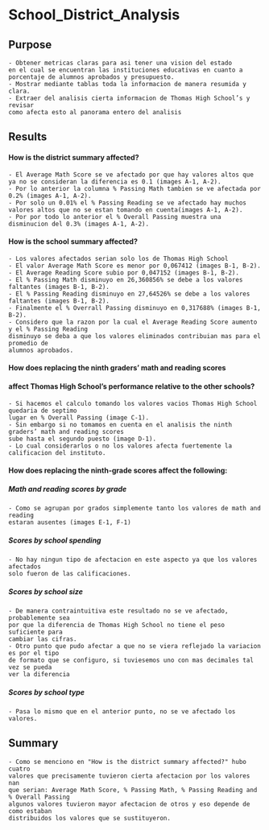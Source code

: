 # School_District_Analysis

## Purpose
    - Obtener metricas claras para asi tener una vision del estado
    en el cual se encuentran las instituciones educativas en cuanto a 
    porcentaje de alumnos aprobados y presupuesto.
    - Mostrar mediante tablas toda la informacion de manera resumida y clara.
    - Extraer del analisis cierta informacion de Thomas High School’s y revisar
    como afecta esto al panorama entero del analisis
    
## Results

#### How is the district summary affected?
    - El Average Math Score se ve afectado por que hay valores altos que ya no se consideran la diferencia es 0.1 (images A-1, A-2).
    - Por lo anterior la columna % Passing Math tambien se ve afectada por 0.2% (images A-1, A-2).
    - Por solo un 0.01% el % Passing Reading se ve afectado hay muchos valores altos que no se estan tomando en cuenta(images A-1, A-2).
    - Por por todo lo anterior el % Overall Passing muestra una disminucion del 0.3% (images A-1, A-2).

#### How is the school summary affected?
    - Los valores afectados serian solo los de Thomas High School
    - El valor Average Math Score es menor por 0,067412 (images B-1, B-2).
    - El Average Reading Score subio por 0,047152 (images B-1, B-2).
    - El % Passing Math disminuyo en 26,360856% se debe a los valores faltantes (images B-1, B-2).
    - El % Passing Reading disminuyo en 27,64526% se debe a los valores faltantes (images B-1, B-2).
    - Finalmente el % Overrall Passing disminuyo en 0,317688% (images B-1, B-2).
    - Considero que la razon por la cual el Average Reading Score aumento y el % Passing Reading
    disminuyo se deba a que los valores eliminados contribuian mas para el promedio de 
    alumnos aprobados.

#### How does replacing the ninth graders’ math and reading scores 
#### affect Thomas High School’s performance relative to the other schools?
    - Si hacemos el calculo tomando los valores vacios Thomas High School quedaria de septimo
    lugar en % Overall Passing (image C-1).
    - Sin embargo si no tomamos en cuenta en el analisis the ninth graders’ math and reading scores 
    sube hasta el segundo puesto (image D-1).
    - Lo cual considerarlos o no los valores afecta fuertemente la calificacion del instituto.

#### How does replacing the ninth-grade scores affect the following:

##### Math and reading scores by grade
    - Como se agrupan por grados simplemente tanto los valores de math and reading
    estaran ausentes (images E-1, F-1)

##### Scores by school spending
    - No hay ningun tipo de afectacion en este aspecto ya que los valores afectados
    solo fueron de las calificaciones.

##### Scores by school size
    - De manera contraintuitiva este resultado no se ve afectado, probablemente sea
    por que la diferencia de Thomas High School no tiene el peso suficiente para 
    cambiar las cifras.
    - Otro punto que pudo afectar a que no se viera reflejado la variacion es por el tipo
    de formato que se configuro, si tuviesemos uno con mas decimales tal vez se pueda
    ver la diferencia

##### Scores by school type
    - Pasa lo mismo que en el anterior punto, no se ve afectado los valores.

## Summary

    - Como se menciono en "How is the district summary affected?" hubo cuatro
    valores que precisamente tuvieron cierta afectacion por los valores nan
    que serian: Average Math Score, % Passing Math, % Passing Reading and % Overall Passing
    algunos valores tuvieron mayor afectacion de otros y eso depende de como estaban
    distribuidos los valores que se sustituyeron.